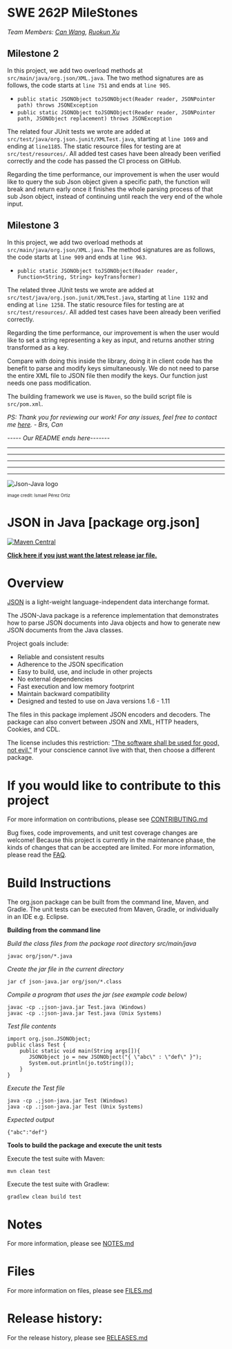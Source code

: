 # SWE 262P MileStones
*Team Members: [Can Wang](mailto:canw7@uci.edu), [Ruokun Xu](mailto:ruokunx@uci.edu)*

## Milestone 2

In this project, we add two overload methods at `src/main/java/org.json/XML.java`. The two method signatures are as
follows, the code starts at `line 751` and ends at `line 905`.
- `public static JSONObject toJSONObject(Reader reader, JSONPointer path) throws JSONException`
- `public static JSONObject toJSONObject(Reader reader, JSONPointer path, JSONObject replacement) throws JSONException`

The related four JUnit tests we wrote are added at `src/test/java/org.json.junit/XMLTest.java`, 
starting at `line 1069` and ending at `line1185`. The static resource files for testing are at `src/test/resources/`.
All added test cases have been already been verified correctly and the code has passed the CI process on GitHub.

Regarding the time performance, our improvement is when the user would like to query the sub Json object given a specific path,
the function will break and return early once it finishes the whole parsing process of that sub Json object, instead of
continuing until reach the very end of the whole input.

## Milestone 3

In this project, we add two overload methods at `src/main/java/org.json/XML.java`. The method signatures are as
follows, the code starts at `line 909` and ends at `line 963`.
- `public static JSONObject toJSONObject(Reader reader, Function<String, String> keyTransformer)`

The related three JUnit tests we wrote are added at `src/test/java/org.json.junit/XMLTest.java`,
starting at `line 1192` and ending at `line 1258`. The static resource files for testing are at `src/test/resources/`.
All added test cases have been already been verified correctly.

Regarding the time performance, our improvement is when the user would like to set a string representing a key as input, 
and returns another string transformed as a key.

Compare with doing this inside the library, doing it in client code has the benefit to parse and modify keys simultaneously.
We do not need to parse the entire XML file to JSON file then modify the keys. Our function just needs one pass modification.

The building framework we use is `Maven`, so the build script file is `src/pom.xml`.


*PS: Thank you for reviewing our work! For any issues, feel free to contact me [here](mailto:canw7@uci.edu).        - Brs, Can*







*-----  Our README ends here-------*

---
---
---
---
---

![Json-Java logo](https://github.com/stleary/JSON-java/blob/master/images/JsonJava.png?raw=true)

<sub><sup>image credit: Ismael Pérez Ortiz</sup></sub>


JSON in Java [package org.json]
===============================

[![Maven Central](https://img.shields.io/maven-central/v/org.json/json.svg)](https://mvnrepository.com/artifact/org.json/json)

**[Click here if you just want the latest release jar file.](https://search.maven.org/remotecontent?filepath=org/json/json/20211205/json-20211205.jar)**


# Overview

[JSON](http://www.JSON.org/) is a light-weight language-independent data interchange format.

The JSON-Java package is a reference implementation that demonstrates how to parse JSON documents into Java objects and how to generate new JSON documents from the Java classes.

Project goals include:
* Reliable and consistent results
* Adherence to the JSON specification 
* Easy to build, use, and include in other projects
* No external dependencies
* Fast execution and low memory footprint
* Maintain backward compatibility
* Designed and tested to use on Java versions 1.6 - 1.11

The files in this package implement JSON encoders and decoders. The package can also convert between JSON and XML, HTTP headers, Cookies, and CDL.

The license includes this restriction: ["The software shall be used for good, not evil."](https://en.wikipedia.org/wiki/Douglas_Crockford#%22Good,_not_Evil%22) If your conscience cannot live with that, then choose a different package.

# If you would like to contribute to this project

For more information on contributions, please see [CONTRIBUTING.md](https://github.com/stleary/JSON-java/blob/master/docs/CONTRIBUTING.md)

Bug fixes, code improvements, and unit test coverage changes are welcome! Because this project is currently in the maintenance phase, the kinds of changes that can be accepted are limited. For more information, please read the [FAQ](https://github.com/stleary/JSON-java/wiki/FAQ).

# Build Instructions

The org.json package can be built from the command line, Maven, and Gradle. The unit tests can be executed from Maven, Gradle, or individually in an IDE e.g. Eclipse.
 
**Building from the command line**

*Build the class files from the package root directory src/main/java*
````
javac org/json/*.java
````

*Create the jar file in the current directory*
````
jar cf json-java.jar org/json/*.class
````

*Compile a program that uses the jar (see example code below)*
````
javac -cp .;json-java.jar Test.java (Windows)
javac -cp .:json-java.jar Test.java (Unix Systems)
````

*Test file contents*

````
import org.json.JSONObject;
public class Test {
    public static void main(String args[]){
       JSONObject jo = new JSONObject("{ \"abc\" : \"def\" }");
       System.out.println(jo.toString());
    }
}
````

*Execute the Test file*
```` 
java -cp .;json-java.jar Test (Windows)
java -cp .:json-java.jar Test (Unix Systems)
````

*Expected output*

````
{"abc":"def"}
````

 
**Tools to build the package and execute the unit tests**

Execute the test suite with Maven:
```
mvn clean test
```

Execute the test suite with Gradlew:

```
gradlew clean build test
```

# Notes

For more information, please see [NOTES.md](https://github.com/stleary/JSON-java/blob/master/docs/NOTES.md)

# Files

For more information on files, please see [FILES.md](https://github.com/stleary/JSON-java/blob/master/docs/FILES.md)

# Release history:

For the release history, please see [RELEASES.md](https://github.com/stleary/JSON-java/blob/master/docs/RELEASES.md)
